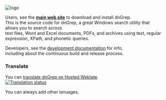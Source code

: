 ![logo](https://i.postimg.cc/zBbSZ7Yh/Grep-256.png)

Users, see the **[main web site](http://dngrep.github.io/)** to download and install dnGrep. \
This is the source code for dnGrep, a great Windows search utility that allows you to search across \
text files, Word and Excel documents, PDFs, and archives using text, regular expression, XPath, and phonetic queries.

Developers, see the [development documentation](https://github.com/dnGrep/dnGrep/wiki/Developer-Documentation) for info, \
including about the continuous build and release process.

### Translate
You can [translate dnGrep on Hosted Weblate](https://hosted.weblate.org/engage/dngrep/). \
[![Translation status](https://hosted.weblate.org/widgets/dngrep/-/multi-auto.svg)](https://hosted.weblate.org/engage/dngrep/?utm_source=widget)

You can always add other lanuages.
